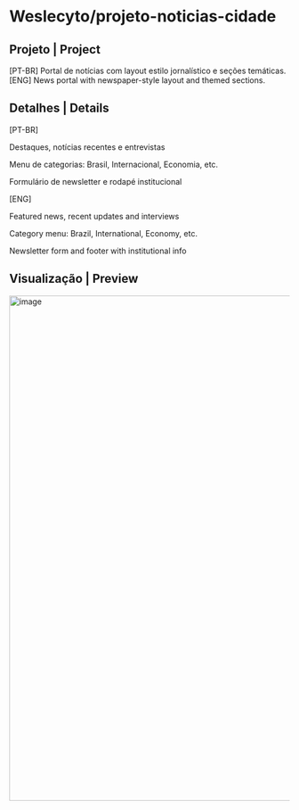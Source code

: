 <h1> Weslecyto/projeto-noticias-cidade </h1>
<h2> Projeto | Project </h2>
[PT-BR] Portal de notícias com layout estilo jornalístico e seções temáticas.
[ENG] News portal with newspaper-style layout and themed sections.

<h2> Detalhes | Details </h2>
[PT-BR]

Destaques, notícias recentes e entrevistas

Menu de categorias: Brasil, Internacional, Economia, etc.

Formulário de newsletter e rodapé institucional

[ENG]

Featured news, recent updates and interviews

Category menu: Brazil, International, Economy, etc.

Newsletter form and footer with institutional info

<h2> Visualização | Preview </h2>
<img width="1835" height="906" alt="image" src="https://github.com/user-attachments/assets/8a050d39-3def-4ed2-aeef-b4c676851d3e" />
